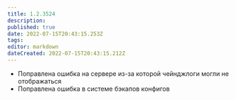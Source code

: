 ```yaml
---
title: 1.2.3524
description: 
published: true
date: 2022-07-15T20:43:15.253Z
tags: 
editor: markdown
dateCreated: 2022-07-15T20:43:15.212Z
---		
```

		
- Поправлена ошибка на сервере из-за которой чейнджлоги могли не отображаться
- Поправлена ошибка в системе бэкапов конфигов

